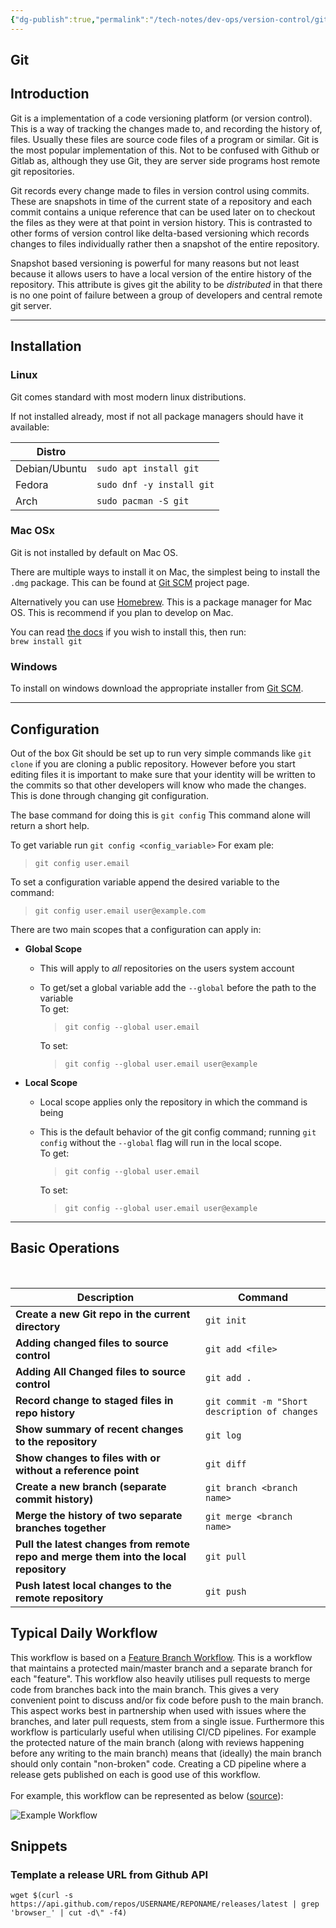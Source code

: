 ```yaml
---
{"dg-publish":true,"permalink":"/tech-notes/dev-ops/version-control/git/","dgHomeLink":true,"dgPassFrontmatter":false}
---
```


## Git

## Introduction

Git is a implementation of a code versioning platform (or version control). This is a way of tracking the changes made to, and recording the history of, files. Usually these files are source code files of a program or similar. Git is the most popular implementation of this. Not to be confused with Github or Gitlab as, although they use Git, they are server side programs host remote git repositories.

Git records every change made to files in version control using commits.
These are snapshots in time of the current state of a repository and each commit contains a unique reference that can be used later on to checkout the files as they were at that point in version history. This is contrasted to other forms of version control like delta-based versioning which records changes to files individually rather then a snapshot of the entire repository.

Snapshot based versioning is powerful for many reasons but not least because it allows users to have a local version of the entire history of the repository. This attribute is gives git the ability to be _distributed_ in that there is no one point of failure between a group of developers and central remote git server.

---

## Installation

### Linux

Git comes standard with most modern linux distributions.

If not installed already, most if not all package managers should have it available:

| Distro        |                           |
| ------------- | ------------------------- |
| Debian/Ubuntu | `sudo apt install git`    |
| Fedora        | `sudo dnf -y install git` |
| Arch          | `sudo pacman -S git`      |

### Mac OSx

Git is not installed by default on Mac OS.

There are multiple ways to install it on Mac, the simplest being to install the `.dmg` package.
This can be found at [Git SCM](https://git-scm.com/) project page.

Alternatively you can use [Homebrew](https://brew.sh/). This is a package manager for Mac OS. This is recommend if you plan to develop on Mac.

You can read [the docs](https://brew.sh/) if you wish to install this, then run: <br> `brew install git`

### Windows

To install on windows download the appropriate installer from [Git SCM](https://git-scm.com/download/win).

---

## Configuration

Out of the box Git should be set up to run very simple commands like `git clone` if you are cloning a public repository.
However before you start editing files it is important to make sure that your identity will be written to the commits so that other developers will know who made the changes. This is done through changing git configuration.

The base command for doing this is `git config`
This command alone will return a short help.

To get variable run `git config <config_variable>`
For exam
ple:

> `git config user.email`

To set a configuration variable append the desired variable to the command:

> `git config user.email user@example.com`

There are two main scopes that a configuration can apply in:

- **Global Scope**

  - This will apply to _all_ repositories on the users system account
  - To get/set a global variable add the `--global` before the path to the variable <br>
    To get:

    > `git config --global user.email`<br>

    To set:<br>

    > `git config --global user.email user@example`

- **Local Scope**

  - Local scope applies only the repository in which the command is being
  - This is the default behavior of the git config command; running `git config` without the `--global` flag will run in the local scope.<br>
    To get:

    > `git config --global user.email`<br>

    To set:<br>

    > `git config --global user.email user@example`

---

## Basic Operations

<br>

| Description                                                                           | Command                                       |
| ------------------------------------------------------------------------------------- | --------------------------------------------- |
| **Create a new Git repo in the current directory**                                    | `git init`                                    |
| **Adding changed files to source control**                                            | `git add <file>`                              |
| **Adding All Changed files to source control**                                        | `git add .`                                   |
| **Record change to staged files in repo history**                                     | `git commit -m "Short description of changes` |
| **Show summary of recent changes to the repository**                                  | `git log`                                     |
| **Show changes to files with or without a reference point**                           | `git diff`                                    |
| **Create a new branch (separate commit history)**                                     | `git branch <branch name>`                    |
| **Merge the history of two separate branches together**                               | `git merge <branch name>`                     |
| **Pull the latest changes from remote repo and merge them into the local repository** | `git pull`                                    |
| **Push latest local changes to the remote repository**                                | `git push`                                    |

## Typical Daily Workflow

This workflow is based on a [Feature Branch Workflow](https://www.atlassian.com/git/tutorials/comparing-workflows/feature-branch-workflow). This is a workflow that maintains a protected main/master branch and a separate branch for each "feature". This workflow also heavily utilises pull requests to merge code from branches back into the main branch. This gives a very convenient point to discuss and/or fix code before push to the main branch. This aspect works best in partnership when used with issues where the branches, and later pull requests, stem from a single issue.
Furthermore this workflow is particularly useful when utilising CI/CD pipelines. For example the protected nature of the main branch (along with reviews happening before any writing to the main branch) means that (ideally) the main branch should only contain "non-broken" code. Creating a CD pipeline where a release gets published on each is good use of this workflow.  
<br>
For example, this workflow can be represented as below ([source](https://victoria.dev/blog/git-branching-for-small-teams/)):

![Example Workflow](https://victoria.dev/blog/git-branching-for-small-teams/cover.png)

## Snippets

### Template a release URL from Github API

```shell
wget $(curl -s https://api.github.com/repos/USERNAME/REPONAME/releases/latest | grep 'browser_' | cut -d\" -f4)
```
